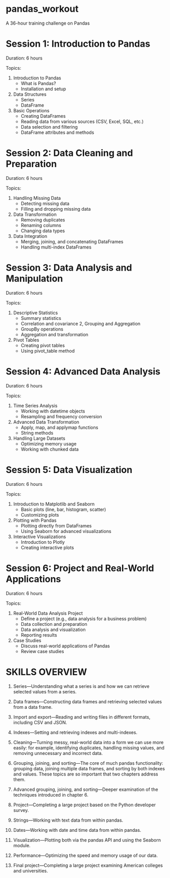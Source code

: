 # pandas_workout
A 36-hour training challenge on Pandas

# Session 1: Introduction to Pandas
Duration: 6 hours

Topics:

1. Introduction to Pandas
    - What is Pandas?
    - Installation and setup
2. Data Structures
    - Series 
    - DataFrame 
3. Basic Operations 
    - Creating DataFrames
    - Reading data from various sources (CSV, Excel, SQL, etc.) 
    - Data selection and filtering
    - DataFrame attributes and methods

# Session 2: Data Cleaning and Preparation
Duration: 6 hours

Topics:

1. Handling Missing Data
    - Detecting missing data
    - Filling and dropping missing data
2. Data Transformation
    - Removing duplicates
    - Renaming columns
    - Changing data types
3. Data Integration
    - Merging, joining, and concatenating DataFrames
    - Handling multi-index DataFrames

# Session 3: Data Analysis and Manipulation
Duration: 6 hours

Topics:

1. Descriptive Statistics
    - Summary statistics
    - Correlation and covariance
2, Grouping and Aggregation
    - GroupBy operations
    - Aggregation and transformation
3. Pivot Tables
    - Creating pivot tables
    - Using pivot_table method

# Session 4: Advanced Data Analysis
Duration: 6 hours

Topics:

1. Time Series Analysis
    - Working with datetime objects
    - Resampling and frequency conversion
2. Advanced Data Transformation
    - Apply, map, and applymap functions
    - String methods
3. Handling Large Datasets
    - Optimizing memory usage
    - Working with chunked data

# Session 5: Data Visualization
Duration: 6 hours

Topics:

1. Introduction to Matplotlib and Seaborn
    - Basic plots (line, bar, histogram, scatter)
    - Customizing plots
2. Plotting with Pandas
    - Plotting directly from DataFrames
    - Using Seaborn for advanced visualizations
3. Interactive Visualizations
    - Introduction to Plotly
    - Creating interactive plots

# Session 6: Project and Real-World Applications
Duration: 6 hours

Topics:

1. Real-World Data Analysis Project
    - Define a project (e.g., data analysis for a business problem)
    - Data collection and preparation
    - Data analysis and visualization
    - Reporting results
2. Case Studies
    - Discuss real-world applications of Pandas
    - Review case studies

# SKILLS OVERVIEW

1. Series—Understanding what a series is and how we can retrieve selected values from a series.

2. Data frames—Constructing data frames and retrieving selected values from a data frame.

3. Import and export—Reading and writing files in different formats, including CSV and JSON.

4. Indexes—Setting and retrieving indexes and multi-indexes.

5. Cleaning—Turning messy, real-world data into a form we can use more easily: for example, identifying duplicates, handling missing values, and removing unnecessary and incorrect data.

6. Grouping, joining, and sorting—The core of much pandas functionality: grouping data, joining multiple data frames, and sorting by both indexes and values. These topics are so important that two chapters address them.

7. Advanced grouping, joining, and sorting—Deeper examination of the techniques introduced in chapter 6.

8. Project—Completing a large project based on the Python developer survey.

9. Strings—Working with text data from within pandas.

10. Dates—Working with date and time data from within pandas.

11. Visualization—Plotting both via the pandas API and using the Seaborn module.

12. Performance—Optimizing the speed and memory usage of our data.

13. Final project—Completing a large project examining American colleges and universities.
